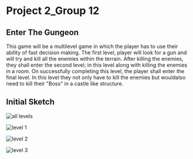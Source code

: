 # Project 2_Group 12

## Enter The Gungeon
This game will be a multilevel game in which the player has to use their ability of fast decision making. The first level, player will look for a gun and will try 
and kill all the enemies within the terrain. After killing the enemies, they shall enter the second level; in this level along with killing the enemies in a room. On successfully
completing this level, the player shall enter the final level. In this level they not only have to kill the enemies but wouldalso need to kill their "Boss" in a castle like 
structure.

## Initial Sketch
![all levels](https://user-images.githubusercontent.com/56169161/97818648-2a321080-1c69-11eb-891b-41c92f0f54c7.jpeg)

![level 1](https://user-images.githubusercontent.com/56169161/97818652-2f8f5b00-1c69-11eb-9db1-41bc18928838.jpeg)

![level 2](https://user-images.githubusercontent.com/56169161/97818659-38802c80-1c69-11eb-9af3-0b1975d835fe.jpeg)

![level 3](https://user-images.githubusercontent.com/56169161/97818661-3c13b380-1c69-11eb-8313-956d0bd29fba.jpeg)
